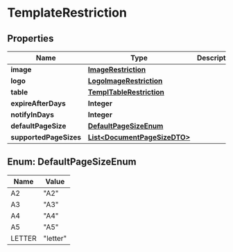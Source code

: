 # TemplateRestriction

## Properties
Name | Type | Description | Notes
------------ | ------------- | ------------- | -------------
**image** | [**ImageRestriction**](ImageRestriction.md) |  |  [optional]
**logo** | [**LogoImageRestriction**](LogoImageRestriction.md) |  |  [optional]
**table** | [**TemplTableRestriction**](TemplTableRestriction.md) |  |  [optional]
**expireAfterDays** | **Integer** |  |  [optional]
**notifyInDays** | **Integer** |  |  [optional]
**defaultPageSize** | [**DefaultPageSizeEnum**](#DefaultPageSizeEnum) |  |  [optional]
**supportedPageSizes** | [**List&lt;DocumentPageSizeDTO&gt;**](DocumentPageSizeDTO.md) |  |  [optional]

<a name="DefaultPageSizeEnum"></a>
## Enum: DefaultPageSizeEnum
Name | Value
---- | -----
A2 | &quot;A2&quot;
A3 | &quot;A3&quot;
A4 | &quot;A4&quot;
A5 | &quot;A5&quot;
LETTER | &quot;letter&quot;
